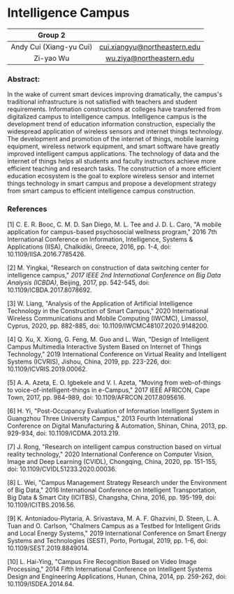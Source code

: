 # Intelligence Campus
|         Group 2         |                              |
| :---------------------: | :--------------------------: |
| Andy Cui (Xiang-yu Cui) | cui.xiangyu@northeastern.edu |
| Zi-yao Wu          | wu.ziya@northeastern.edu |

### Abstract:

In the wake of current smart devices improving dramatically, the campus's traditional infrastructure is not satisfied with teachers and student requirements. Information constructions at colleges have transferred from digitalized campus to intelligence campus. Intelligence campus is the development trend of education information construction, especially the widespread application of wireless sensors and internet things technology. The development and promotion of the internet of things, mobile learning equipment, wireless network equipment, and smart software have greatly improved intelligent campus applications. The technology of data and the internet of things helps all students and faculty instructors achieve more efficient teaching and research tasks. The construction of a more efficient education ecosystem is the goal to explore wireless sensor and internet things technology in smart campus and propose a development strategy from smart campus to efficient intelligence campus construction. 



### References 

[1] C. E. R. Booc, C. M. D. San Diego, M. L. Tee and J. D. L. Caro, "A mobile application for campus-based psychosocial wellness program," 2016 7th International Conference on Information, Intelligence, Systems & Applications (IISA), Chalkidiki, Greece, 2016, pp. 1-4, doi: 10.1109/IISA.2016.7785426.

[2] M. Yingkai, "Research on construction of data switching center for intelligence campus," *2017 IEEE 2nd International Conference on Big Data Analysis (ICBDA)*, Beijing, 2017, pp. 542-545, doi: 10.1109/ICBDA.2017.8078692.

[3] W. Liang, "Analysis of the Application of Artificial Intelligence Technology in the Construction of Smart Campus," 2020 International Wireless Communications and Mobile Computing (IWCMC), Limassol, Cyprus, 2020, pp. 882-885, doi: 10.1109/IWCMC48107.2020.9148200.

[4] Q. Xu, X. Xiong, G. Feng, M. Guo and L. Wan, "Design of Intelligent Campus Multimedia Interactive System Based on Internet of Things Technology," 2019 International Conference on Virtual Reality and Intelligent Systems (ICVRIS), Jishou, China, 2019, pp. 223-226, doi: 10.1109/ICVRIS.2019.00062.

[5] A. A. Azeta, E. O. Igbekele and V. I. Azeta, "Moving from web-of-things to voice-of-intelligent-things in e-Campus," 2017 IEEE AFRICON, Cape Town, 2017, pp. 984-989, doi: 10.1109/AFRCON.2017.8095616.

[6] H. Yi, "Post-Occupancy Evaluation of Information Intelligent System in Guangzhou Three University Campus," 2013 Fourth International Conference on Digital Manufacturing & Automation, Shinan, China, 2013, pp. 929-934, doi: 10.1109/ICDMA.2013.219.

[7] J. Rong, "Research on intelligent campus construction based on virtual reality technology," 2020 International Conference on Computer Vision, Image and Deep Learning (CVIDL), Chongqing, China, 2020, pp. 151-155, doi: 10.1109/CVIDL51233.2020.00036.

[8] L. Wei, "Campus Management Strategy Research under the Environment of Big Data," 2016 International Conference on Intelligent Transportation, Big Data & Smart City (ICITBS), Changsha, China, 2016, pp. 195-199, doi: 10.1109/ICITBS.2016.56.

[9] K. Antoniadou-Plytaria, A. Srivastava, M. A. F. Ghazvini, D. Steen, L. A. Tuan and O. Carlson, "Chalmers Campus as a Testbed for Intelligent Grids and Local Energy Systems," 2019 International Conference on Smart Energy Systems and Technologies (SEST), Porto, Portugal, 2019, pp. 1-6, doi: 10.1109/SEST.2019.8849014.

[10] L. Hai-Ying, "Campus Fire Recognition Based on Video Image Processing," 2014 Fifth International Conference on Intelligent Systems Design and Engineering Applications, Hunan, China, 2014, pp. 259-262, doi: 10.1109/ISDEA.2014.64.
